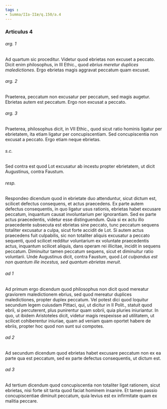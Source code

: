 ```yaml
---
tags : 
- Summa/IIa-IIæ/q.150/a.4
---
```


### Articulus 4

###### arg. 1
Ad quartum sic proceditur. Videtur quod ebrietas non excuset a peccato. Dicit enim philosophus, in III Ethic., quod *ebrius meretur duplices maledictiones*. Ergo ebrietas magis aggravat peccatum quam excuset.

###### arg. 2
Praeterea, peccatum non excusatur per peccatum, sed magis augetur. Ebrietas autem est peccatum. Ergo non excusat a peccato.

###### arg. 3
Praeterea, philosophus dicit, in VII Ethic., quod sicut ratio hominis ligatur per ebrietatem, ita etiam ligatur per concupiscentiam. Sed concupiscentia non excusat a peccato. Ergo etiam neque ebrietas.

###### s.c.
Sed contra est quod Lot excusatur ab incestu propter ebrietatem, ut dicit Augustinus, contra Faustum.

###### resp.
Respondeo dicendum quod in ebrietate duo attenduntur, sicut dictum est, scilicet defectus consequens, et actus praecedens. Ex parte autem defectus consequentis, in quo ligatur usus rationis, ebrietas habet excusare peccatum, inquantum causat involuntarium per ignorantiam. Sed ex parte actus praecedentis, videtur esse distinguendum. Quia si ex actu illo praecedente subsecuta est ebrietas sine peccato, tunc peccatum sequens totaliter excusatur a culpa, sicut forte accidit de Lot. Si autem actus praecedens fuit culpabilis, sic non totaliter aliquis excusatur a peccato sequenti, quod scilicet redditur voluntarium ex voluntate praecedentis actus, inquantum scilicet aliquis, dans operam rei illicitae, incidit in sequens peccatum. Diminuitur tamen peccatum sequens, sicut et diminuitur ratio voluntarii. Unde Augustinus dicit, contra Faustum, quod *Lot culpandus est non quantum ille incestus, sed quantum ebrietas meruit*.

###### ad 1
Ad primum ergo dicendum quod philosophus non dicit quod mereatur graviorem maledictionem ebrius, sed quod mereatur duplices maledictiones, propter duplex peccatum. Vel potest dici quod loquitur secundum legem cuiusdam Pittaci, qui, ut dicitur in II Polit., statuit quod ebrii, si percuterent, plus punirentur quam sobrii, quia pluries iniuriantur. In quo, ut ibidem Aristoteles dicit, videtur magis respexisse ad utilitatem, ut scilicet cohiberentur iniuriae, quam ad veniam quam oportet habere de ebriis, propter hoc quod non sunt sui compotes.

###### ad 2
Ad secundum dicendum quod ebrietas habet excusare peccatum non ex ea parte qua est peccatum, sed ex parte defectus consequentis, ut dictum est.

###### ad 3
Ad tertium dicendum quod concupiscentia non totaliter ligat rationem, sicut ebrietas, nisi forte sit tanta quod faciat hominem insanire. Et tamen passio concupiscentiae diminuit peccatum, quia levius est ex infirmitate quam ex malitia peccare.

